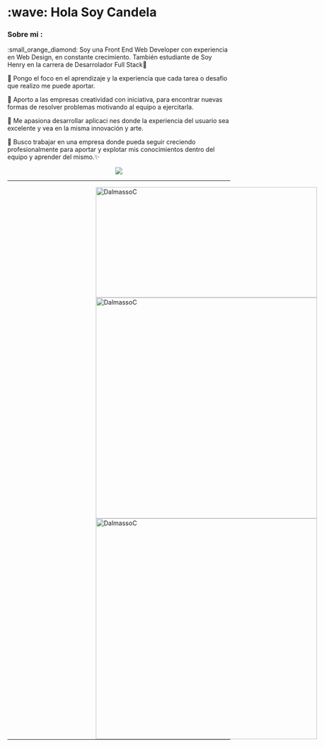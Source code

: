 
<h1> :wave: Hola Soy Candela </h1>

<h3> Sobre mi : </h3>
<p>:small_orange_diamond: Soy una Front End Web Developer con experiencia en Web Design, en constante crecimiento. También estudiante de Soy Henry en la carrera de Desarrolador Full Stack🚀 

:small_orange_diamond: Pongo el foco en el aprendizaje y la experiencia que cada tarea o desafio que realizo me puede aportar.
  
:small_orange_diamond: Aporto a las empresas creatividad con iniciativa, para encontrar nuevas formas de resolver problemas motivando al equipo a ejercitarla. 
  
:small_orange_diamond: Me apasiona desarrollar aplicaci nes donde la experiencia del usuario sea excelente y vea en la misma innovación y arte.
  
:small_orange_diamond: Busco trabajar en una empresa donde pueda seguir creciendo profesionalmente para aportar y explotar mis conocimientos dentro del equipo y aprender del mismo.:sparkles: </p>

<!-- <h3>Tecnologias y graficos:</h3> -->

<p align="center">
<img src="https://skillicons.dev/icons?i=js,html,css,react,redux,nodejs,express,postgre,sequelize"/>
</p>
<hr width="100%"/>
  <img align="left" width="500" height="250"  hspace="200" src="https://github-readme-stats.vercel.app/api/top-langs?username=DalmassoC&show_icons=true&bg_color=202020&text_color=B9B9B9&locale=es&layout=compact" alt="DalmassoC" />
  <img align="left" width='500' hspace="200" src="https://github-readme-stats.vercel.app/api?username=DalmassoC&count_private=true&bg_color=202020&text_color=B9B9B9" alt="DalmassoC" />
  <img align="left" width='500' hspace="200" src="https://github-readme-streak-stats.herokuapp.com/?user=DalmassoC&show_icons=true&bg_color=202020&text_color=B9B9B9&theme=dark" alt="DalmassoC" />
  <hr width="100%"/>

###
